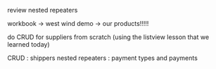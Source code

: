 review nested repeaters

workbook -> west wind demo -> our products!!!!!

do CRUD for suppliers from scratch (using the listview lesson that we learned today)

CRUD : shippers
nested repeaters : payment types and payments